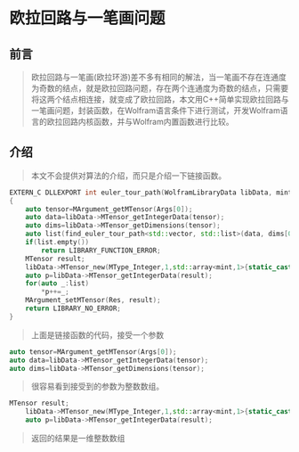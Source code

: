 #  欧拉回路与一笔画问题
## 前言 
> 欧拉回路与一笔画(欧拉环游)差不多有相同的解法，当一笔画不存在连通度为奇数的结点，就是欧拉回路问题，存在两个连通度为奇数的结点，只需要将这两个结点相连接，就变成了欧拉回路，本文用C++简单实现欧拉回路与一笔画问题，封装函数，在Wolfram语言条件下进行测试，开发Wolfram语言的欧拉回路内核函数，并与Wolfram内置函数进行比较。
## 介绍
> 本文不会提供对算法的介绍，而只是介绍一下链接函数。
```C++
EXTERN_C DLLEXPORT int euler_tour_path(WolframLibraryData libData, mint Argc, MArgument *Args, MArgument Res)
{
    auto tensor=MArgument_getMTensor(Args[0]);
    auto data=libData->MTensor_getIntegerData(tensor);
    auto dims=libData->MTensor_getDimensions(tensor);
    auto list(find_euler_tour_path<std::vector, std::list>(data, dims[0]));
    if(list.empty())
        return LIBRARY_FUNCTION_ERROR;
    MTensor result;
    libData->MTensor_new(MType_Integer,1,std::array<mint,1>{static_cast<long long>(list.size())}.data(),&result);
    auto p=libData->MTensor_getIntegerData(result);
    for(auto _:list)
        *p++=_;
    MArgument_setMTensor(Res, result);
    return LIBRARY_NO_ERROR;
}
```
>上面是链接函数的代码，接受一个参数
```C++
auto tensor=MArgument_getMTensor(Args[0]);
auto data=libData->MTensor_getIntegerData(tensor);
auto dims=libData->MTensor_getDimensions(tensor);
```
> 很容易看到接受到的参数为整数数组。
```C++
MTensor result;
    libData->MTensor_new(MType_Integer,1,std::array<mint,1>{static_cast<long long>(list.size())}.data(),&result);
    auto p=libData->MTensor_getIntegerData(result);
```
> 返回的结果是一维整数数组

